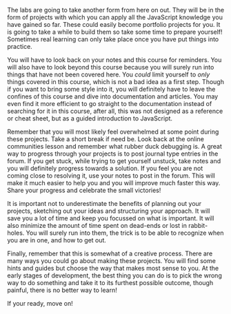 The labs are going to take another form from here on out. They will be in the form of projects with which you can apply all the JavaScript knowledge you have gained so far. These could easily become portfolio projects for you. It is going to take a while to build them so take some time to prepare yourself! Sometimes real learning can only take place once you have put things into practice.

You will have to look back on your notes and this course for reminders. You will also have to look beyond this course because you will surely run into things that have not been covered here. You _could_ limit yourself to _only_ things covered in this course, which is not a bad idea as a first step. Though if you want to bring some style into it, you will definitely have to leave the confines of this course and dive into documentation and articles. You may even find it more efficient to go straight to the documentation instead of searching for it in this course, after all, this was not designed as a reference or cheat sheet, but as a guided introduction to JavaScript.

Remember that you will most likely feel overwhelmed at some point during these projects. Take a short break if need be. Look back at the online communities lesson and remember what rubber duck debugging is. A great way to progress through your projects is to post journal type entries in the forum. If you get stuck, while trying to get yourself unstuck, take notes and you will definitely progress towards a solution. If you feel you are not coming close to resolving it, use your notes to post in the forum. This will make it much easier to help you and you will improve much faster this way. Share your progress and celebrate the small victories!

It is important not to underestimate the benefits of planning out your projects, sketching out your ideas and structuring your approach. It will save you a lot of time and keep you focussed on what is important. It will also minimize the amount of time spent on dead-ends or lost in rabbit-holes. You will surely run into them, the trick is to be able to recognize when you are in one, and how to get out.

Finally, remember that this is somewhat of a creative process. There are many ways you could go about making these projects. You will find some hints and guides but choose the way that makes most sense to you. At the early stages of development, the best thing you can do is to pick the wrong way to do something and take it to its furthest possible outcome, though painful, there is no better way to learn!

If your ready, move on!
